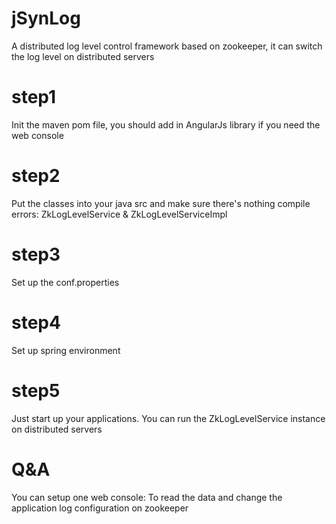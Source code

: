 # jSynLog
A distributed log level control framework based on zookeeper, it can switch the log level on distributed servers

# step1
Init the maven pom file, you should add in AngularJs library if you need the web console
# step2
Put the classes into your java src and make sure there's nothing compile errors: ZkLogLevelService & ZkLogLevelServiceImpl
# step3
Set up the conf.properties
# step4
Set up spring environment
# step5
Just start up your applications. 
You can run the ZkLogLevelService instance on distributed servers

# Q&A
You can setup one web console: To read the data and change the application log configuration on zookeeper


